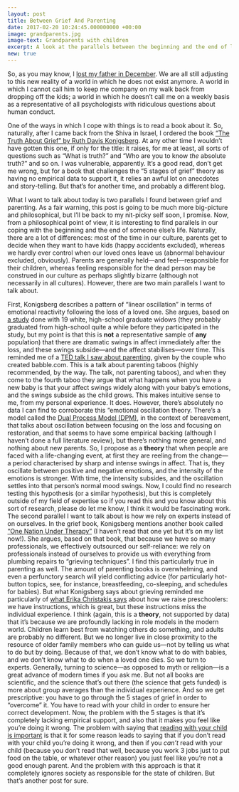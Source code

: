 ```yaml
---
layout: post
title: Between Grief And Parenting
date: 2017-02-20 10:24:45.000000000 +00:00
image: grandparents.jpg
image-text: Grandparents with children
excerpt: A look at the parallels between the beginning and the end of life
new: true
---
```

So, as you may know, I [lost my father in December](https://galpod.com/Reflections). We are all still adjusting to this new reality of a world in which he does not exist anymore. A world in which I cannot call him to keep me company on my walk back from dropping off the kids; a world in which he doesn’t call me on a weekly basis as a representative of all psychologists with ridiculous questions about human conduct.

One of the ways in which I cope with things is to read a book about it. So, naturally, after I came back from the Shiva in Israel, I ordered the book [“The Truth About Grief” by Ruth Davis Konigsberg](https://books.google.co.uk/books/about/The_Truth_About_Grief.html?id=xG41iEwdtYYC&redir_esc=y). At any other time I wouldn’t have gotten this one, if only for the title: it raises, for me at least, all sorts of questions such as “What is truth?” and “Who are you to know *the* absolute truth?” and so on. I was vulnerable, apparently. It’s a good read, don’t get me wrong, but for a book that challenges the “5 stages of grief” theory as having no empirical data to support it, it relies an awful lot on anecdotes and story-telling. But that’s for another time, and probably a different blog.

What I want to talk about today is two parallels I found between grief and parenting. As a fair warning, this post is going to be much more big-picture and philosophical, but I’ll be back to my nit-picky self soon, I promise. Now, from a philosophical point of view, it is interesting to find parallels in our coping with the beginning and the end of someone else’s life. Naturally, there are a lot of differences: most of the time in our culture, parents get to decide when they want to have kids (happy accidents excluded), whereas we hardly ever control when our loved ones leave us (abnormal behaviour excluded, obviously). Parents are generally held&mdash;and feel&mdash;responsible for their children, whereas feeling responsible for the dead person may be construed in our culture as perhaps slightly bizarre (although not necessarily in all cultures). However, there are two main parallels I want to talk about.

First, Konigsberg describes a pattern of “linear oscillation” in terms of emotional reactivity following the loss of a loved one. She argues, based on [a study](https://academic.oup.com/psychsocgerontology/article/59/4/P158/579000/Emotional-Well-Being-in-Recently-Bereaved-Widows-A) done with 19 white, high-school graduate widows (they probably graduated from high-school quite a while before they participated in the study, but my point is that this is **not** a representative sample of **any** population) that there are dramatic swings in affect immediately after the loss, and these swings subside&mdash;and the affect stabilises&mdash;over time. This reminded me of a [TED talk I saw about parenting](https://www.ted.com/talks/rufus_griscom_alisa_volkman_let_s_talk_parenting_taboos), given by the couple who created babble.com. This is a talk about parenting taboos (highly recommended, by the way. The talk, not parenting taboos), and when they come to the fourth taboo they argue that what happens when you have a new baby is that your affect swings widely along with your baby’s emotions, and the swings subside as the child grows. This makes intuitive sense to me, from my personal experience. It does. However, there’s absolutely no data I can find to corroborate this “emotional oscillation theory. There’s a model called the [Dual Process Model (DPM)](https://journals.sagepub.com/doi/abs/10.2190/OM.61.4.b), in the context of bereavement, that talks about oscillation between focusing on the loss and focusing on restoration, and that seems to have some empirical backing (although I haven’t done a full literature review), but there’s nothing more general, and nothing about new parents. So, I propose as a **theory** that when people are faced with a life-changing event, at first they are reeling from the change&mdash;a period characterised by sharp and intense swings in affect. That is, they oscillate between positive and negative emotions, and the intensity of the emotions is stronger. With time, the intensity subsides, and the oscillation settles into that person’s normal mood swings. Now, I could find no research testing this hypothesis (or a similar hypothesis), but this is completely outside of my field of expertise so if you read this and you know about this sort of research, please do let me know, I think it would be fascinating work.
The second parallel I want to talk about is how we rely on experts instead of on ourselves. In the grief book, Konigsberg mentions another book called [“One Nation Under Therapy”](https://www.goodreads.com/book/show/585853.One_Nation_Under_Therapy) (I haven’t read that one yet but it’s on my list now!). She argues, based on that book, that because we have so many professionals, we effectively outsourced our self-reliance: we rely on professionals instead of ourselves to provide us with everything from plumbing repairs to “grieving techniques”. I find this particularly true in parenting as well. The amount of parenting books is overwhelming, and even a perfunctory search will yield conflicting advice (for particularly hot-button topics, see, for instance, breastfeeding, co-sleeping, and schedules for babies). But what Konigsberg says about grieving reminded me particularly of [what Erika Christakis says](https://galpod.com/classroom-environment-and-learning) about how we raise preschoolers: we have instructions, which is great, but these instructions miss the individual experience. I think (again, this is a **theory**, not supported by data) that it’s because we are profoundly lacking in role models in the modern world. Children learn best from watching others do something, and adults are probably no different. But we no longer live in close proximity to the resource of older family members who can guide us&mdash;not by telling us what to do but by doing. Because of that, we don’t know what to do with babies, and we don’t know what to do when a loved one dies. So we turn to experts. Generally, turning to science&mdash;as opposed to myth or religion&mdash;is a great advance of modern times if you ask me. But not all books are scientific, and the science that’s out there (the science that gets funded) is more about group averages than the individual experience. And so we get prescriptive: you have to go through the 5 stages of grief in order to “overcome” it. You have to read with your child in order to ensure her correct development. Now, the problem with the 5 stages is that it’s completely lacking empirical support, and also that it makes you feel like you’re doing it wrong. The problem with saying that [reading with your child is important](https://galpod.com/talking-about-books-moms-sharing-books-with-toddlers) is that it for some reason leads to saying that if you don’t read with your child you’re doing it wrong, and then if you *can’t* read with your child (because you don’t read that well, because you work 3 jobs just to put food on the table, or whatever other reason) you just feel like you’re not a good enough parent. And the problem with this approach is that it completely ignores society as responsible for the state of children. But that’s another post for sure.
